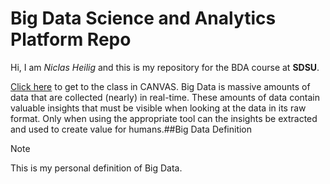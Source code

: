 # Big Data Science and Analytics Platform Repo

Hi, I am _Niclas Heilig_ and this is my repository for the BDA course at **SDSU**.

[Click here](https://sdsu.instructure.com/courses/141078) to get to the class in CANVAS.
Big Data is massive amounts of data that are collected (nearly) in real-time. These amounts of data contain valuable insights that must be visible when looking at the data in its raw format. Only when using the appropriate tool can the insights be extracted and used to create value for humans.##Big Data Definition
> [!NOTE]
> This is my personal definition of Big Data.
